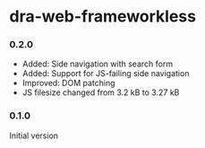 # dra-web-frameworkless

### 0.2.0

- Added: Side navigation with search form
- Added: Support for JS-failing side navigation
- Improved: DOM patching
- JS filesize changed from 3.2 kB to 3.27 kB

### 0.1.0

Initial version
